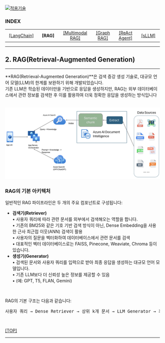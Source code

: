 [practical_llm]: readme.md
[![적용기술](https://skillicons.dev/icons?i=ai,anaconda,py,vscode)][practical_llm]

### INDEX

<table>
  <tr align="center">
    <td width="150px"><a href="sect_01.md"> [LangChain]        </a></td>
    <td width="150px"><b href="sect_02.md"> [RAG]              </b></td>
    <td width="180px"><a href="sect_03.md"> [Multimodal RAG]   </a></td>
    <td width="150px"><a href="sect_04.md"> [Graph RAG]        </a></td>
    <td width="150px"><a href="sect_05.md"> [ReAct Agent]      </a></td>
    <td width="150px"><a href="sect_06.md"> [sLLM]             </a></td>
  </tr>
</table>

---
## 2. RAG(Retrieval-Augmented Generation)


---
**RAG(Retrieval-Augmented Generation)**은 검색 증강 생성 기술로, 대규모 언어 모델(LLM)의 한계를 보완하기 위해 개발되었습니다. <br/>
기존 LLM은 학습된 데이터만을 기반으로 응답을 생성하지만, RAG는 외부 데이터베이스에서 관련 정보를 검색한 후 이를 활용하여 더욱 정확한 응답을 생성하는 방식입니다 <br/>
<br/>

![RAG from M/S](./images/s02_rag_from_ms.png)
<br/>

### RAG의 기본 아키텍처

일반적인 RAG 파이프라인은 두 개의 주요 컴포넌트로 구성됩니다: <br/>

- **검색기(Retriever)** </br>
• 사용자 쿼리에 따라 관련 문서를 외부에서 검색해오는 역할을 합니다. <br/>
• 기존의 BM25와 같은 기호 기반 검색 방식이 아닌, Dense Embedding을 사용한 근사 최근접 이웃(ANN) 검색이 활용<br/>
• 사용자의 질문을 벡터화하여 데이터베이스에서 관련 문서를 검색 <br/>
• 대표적인 벡터 데이터베이스로는 FAISS, Pinecone, Weaviate, Chroma 등이 있습니다.
- **생성기(Generator)** <br/>
• 검색된 문서와 사용자 쿼리를 입력으로 받아 최종 응답을 생성하는 대규모 언어 모델입니다. <br/>
• 기존 LLM보다 더 신뢰성 높은 정보를 제공할 수 있음 <br/>
• (예: GPT, T5, FLAN, Gemini) <br/>
<br/>

RAG의 기본 구조는 다음과 같습니다:
<pre>
사용자 쿼리 → Dense Retriever → 상위 k개 문서 → LLM Generator → 최종 응답
</pre>





<br/>

[[TOP]](#index)

---